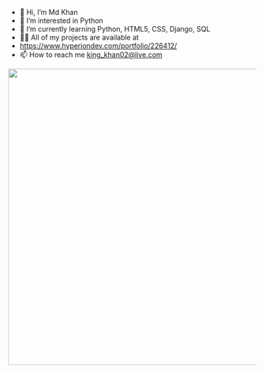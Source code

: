 - 👋 Hi, I’m Md Khan
- 👀 I’m interested in Python
- 🌱 I’m currently learning Python, HTML5, CSS, Django, SQL
- 👨‍💻 All of my projects are available at
- https://www.hyperiondev.com/portfolio/226412/
- 📫 How to reach me king_khan02@live.com



<!---
Md-khan02/Md-khan02 is a ✨ special ✨ repository because its `README.md` (this file) appears on your GitHub profile.
You can click the Preview link to take a look at your changes.
--->

<img src="[image_URL](https://camo.githubusercontent.com/4614765c1e85f52edf5f2f563cba2e8bff2a4f1d27dbc26117261aa55dd56313/68747470733a2f2f632e74656e6f722e636f6d2f505039763756497336523441414141642f7363616c65722d6372656174652d696d706163742e676966)https://camo.githubusercontent.com/4614765c1e85f52edf5f2f563cba2e8bff2a4f1d27dbc26117261aa55dd56313/68747470733a2f2f632e74656e6f722e636f6d2f505039763756497336523441414141642f7363616c65722d6372656174652d696d706163742e676966" width="600" height="600">


